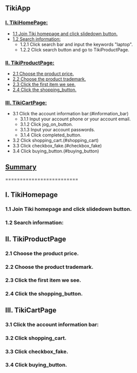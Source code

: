 ## TikiApp

### [I. TikiHomePage:](#homepage)
- [1.1 Join Tiki homepage and click slidedown button.](#slidedown_button)
- [1.2 Search information:](#search_information)
  - 1.2.1 Click search bar and input the keywords "laptop".
  - 1.2.2 Click search button and go to TikiProductPage.
  
### [II. TikiProductPage:](#productpage)
- [2.1 Choose the product price.](#product_price)
- [2.2 Choose the product trademark.](#product_trademark)
- [2.3 Click the first item we see.](#first_item)
- [2.4 Click the shopping_button.](#shopping_button)

### [III. TikiCartPage:](#cartpage)
- 3.1 Click the account information bar:(#information_bar)
  - 3.1.1 Input your account phone or your account email.
  - 3.1.2 Click jog_on_button.
  - 3.1.3 Input your account passwords.
  - 3.1.4 Click completed_button.
- 3.2 Click shopping_cart.(#shopping_cart)
- 3.3 Click checkbox_fake.(#checkbox_fake)
- 3.4 Click buying_button.(#buying_button)

## [Summary]()

=========================


<a name= "homepage"></a>
## I. TikiHomepage


<a name= "slidedown_button"></a>
### 1.1 Join Tiki homepage and click slidedown button.

<a name= "search_information"></a>
### 1.2 Search information:


<a name= "productpage"></a>
## II. TikiProductPage


<a name= "product_price"></a>
### 2.1 Choose the product price.

<a name= "product_trademark"></a>
### 2.2 Choose the product trademark.

<a name= "first_item"></a>
### 2.3 Click the first item we see.

<a name= "shopping_button"></a>
### 2.4 Click the shopping_button.


<a name= "cartpage"></a>
## III. TikiCartPage


<a name= "#information_bar"></a>
### 3.1 Click the account information bar:

<a name= "#shopping_cart"></a>
### 3.2 Click shopping_cart.

<a name= "#checkbox_fake"></a>
### 3.3 Click checkbox_fake.

<a name= "#buying_button"></a>
### 3.4 Click buying_button.

